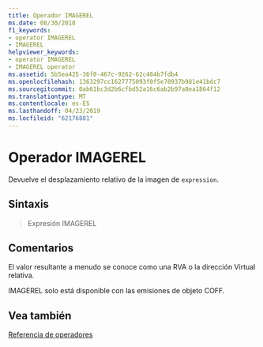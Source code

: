 ```yaml
---
title: Operador IMAGEREL
ms.date: 08/30/2018
f1_keywords:
- operator IMAGEREL
- IMAGEREL
helpviewer_keywords:
- operator IMAGEREL
- IMAGEREL operator
ms.assetid: 5b5ea425-36f0-467c-9262-62c484b7fdb4
ms.openlocfilehash: 1363297cc1627775093f0f5e78937b981e41bdc7
ms.sourcegitcommit: 0ab61bc3d2b6cfbd52a16c6ab2b97a8ea1864f12
ms.translationtype: MT
ms.contentlocale: es-ES
ms.lasthandoff: 04/23/2019
ms.locfileid: "62176881"
---
```

# <a name="operator-imagerel"></a>Operador IMAGEREL

Devuelve el desplazamiento relativo de la imagen de `expression`.

## <a name="syntax"></a>Sintaxis

> Expresión IMAGEREL

## <a name="remarks"></a>Comentarios

El valor resultante a menudo se conoce como una RVA o la dirección Virtual relativa.

IMAGEREL solo está disponible con las emisiones de objeto COFF.

## <a name="see-also"></a>Vea también

[Referencia de operadores](../../assembler/masm/operators-reference.md)<br/>
